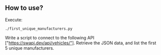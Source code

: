 ## How to use?

Execute:

`./first_unique_manufacturers.py`

Write a script to connect to the following API ["https://swapi.dev/api/vehicles/"].
Retrieve the JSON data, and list the first 5 unique manufacturers.
